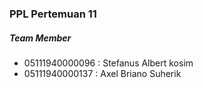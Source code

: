 ### PPL Pertemuan 11

##### Team Member
  - 05111940000096 : Stefanus Albert kosim
  - 05111940000137 : Axel Briano Suherik

